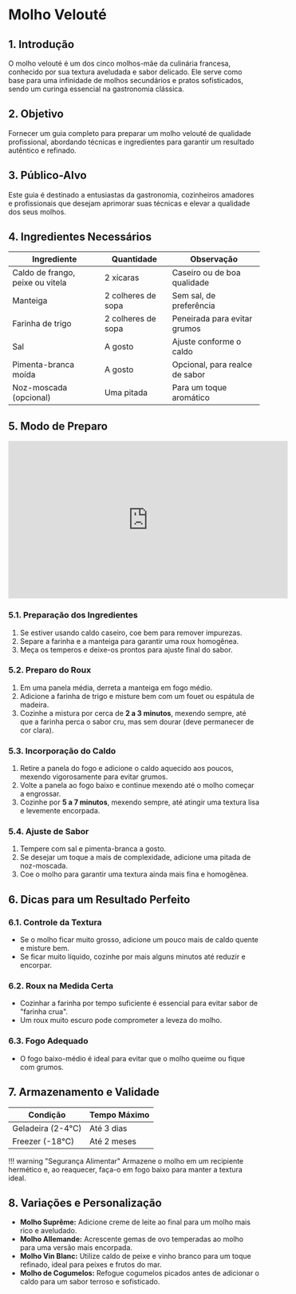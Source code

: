 # Molho Velouté

## 1. Introdução
O molho velouté é um dos cinco molhos-mãe da culinária francesa, conhecido por sua textura aveludada e sabor delicado. Ele serve como base para uma infinidade de molhos secundários e pratos sofisticados, sendo um curinga essencial na gastronomia clássica.

## 2. Objetivo
Fornecer um guia completo para preparar um molho velouté de qualidade profissional, abordando técnicas e ingredientes para garantir um resultado autêntico e refinado.

## 3. Público-Alvo
Este guia é destinado a entusiastas da gastronomia, cozinheiros amadores e profissionais que desejam aprimorar suas técnicas e elevar a qualidade dos seus molhos.

## 4. Ingredientes Necessários

| Ingrediente             | Quantidade       | Observação |
|-------------------------|------------------|-------------|
| Caldo de frango, peixe ou vitela | 2 xícaras | Caseiro ou de boa qualidade |
| Manteiga               | 2 colheres de sopa | Sem sal, de preferência |
| Farinha de trigo       | 2 colheres de sopa | Peneirada para evitar grumos |
| Sal                    | A gosto          | Ajuste conforme o caldo |
| Pimenta-branca moída  | A gosto          | Opcional, para realce de sabor |
| Noz-moscada (opcional) | Uma pitada       | Para um toque aromático |

## 5. Modo de Preparo

<iframe width="560" height="315" src="https://www.youtube.com/embed/l1rwkZeVeT0?start=106" frameborder="0" allowfullscreen></iframe>

### 5.1. Preparação dos Ingredientes
1. Se estiver usando caldo caseiro, coe bem para remover impurezas.
2. Separe a farinha e a manteiga para garantir uma roux homogênea.
3. Meça os temperos e deixe-os prontos para ajuste final do sabor.

### 5.2. Preparo do Roux
1. Em uma panela média, derreta a manteiga em fogo médio.
2. Adicione a farinha de trigo e misture bem com um fouet ou espátula de madeira.
3. Cozinhe a mistura por cerca de **2 a 3 minutos**, mexendo sempre, até que a farinha perca o sabor cru, mas sem dourar (deve permanecer de cor clara).

### 5.3. Incorporação do Caldo
1. Retire a panela do fogo e adicione o caldo aquecido aos poucos, mexendo vigorosamente para evitar grumos.
2. Volte a panela ao fogo baixo e continue mexendo até o molho começar a engrossar.
3. Cozinhe por **5 a 7 minutos**, mexendo sempre, até atingir uma textura lisa e levemente encorpada.

### 5.4. Ajuste de Sabor
1. Tempere com sal e pimenta-branca a gosto.
2. Se desejar um toque a mais de complexidade, adicione uma pitada de noz-moscada.
3. Coe o molho para garantir uma textura ainda mais fina e homogênea.

## 6. Dicas para um Resultado Perfeito

### 6.1. Controle da Textura
- Se o molho ficar muito grosso, adicione um pouco mais de caldo quente e misture bem.
- Se ficar muito líquido, cozinhe por mais alguns minutos até reduzir e encorpar.

### 6.2. Roux na Medida Certa
- Cozinhar a farinha por tempo suficiente é essencial para evitar sabor de "farinha crua".
- Um roux muito escuro pode comprometer a leveza do molho.

### 6.3. Fogo Adequado
- O fogo baixo-médio é ideal para evitar que o molho queime ou fique com grumos.

## 7. Armazenamento e Validade

| Condição           | Tempo Máximo |
|---------------------|--------------|
| Geladeira (2-4°C) | Até 3 dias   |
| Freezer (-18°C)   | Até 2 meses  |

!!! warning "Segurança Alimentar"
    Armazene o molho em um recipiente hermético e, ao reaquecer, faça-o em fogo baixo para manter a textura ideal.

## 8. Variações e Personalização

- **Molho Suprême:** Adicione creme de leite ao final para um molho mais rico e aveludado.
- **Molho Allemande:** Acrescente gemas de ovo temperadas ao molho para uma versão mais encorpada.
- **Molho Vin Blanc:** Utilize caldo de peixe e vinho branco para um toque refinado, ideal para peixes e frutos do mar.
- **Molho de Cogumelos:** Refogue cogumelos picados antes de adicionar o caldo para um sabor terroso e sofisticado.